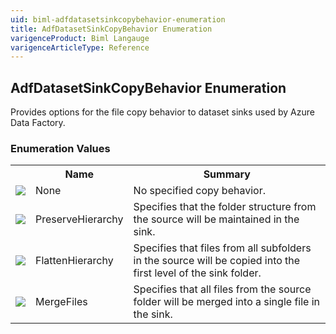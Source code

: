 ```yaml
---
uid: biml-adfdatasetsinkcopybehavior-enumeration
title: AdfDatasetSinkCopyBehavior Enumeration
varigenceProduct: Biml Langauge
varigenceArticleType: Reference
---
```


## AdfDatasetSinkCopyBehavior Enumeration<div class="LanguageSummary"><div class ="SummaryItem">Provides options for the file copy behavior to dataset sinks used by Azure Data Factory.</div></div><div class="EnumValueGroup">### Enumeration Values<table id="EnumValue" class="MemberList"><tbody><tr><th class="MemberTypeIconColumnHeader">&nbsp;</th><th class="MemberNameColumnHeader">Name</th><th class="MemberSummaryColumnHeader">Summary</th></tr><tr class="cd0"><td align="center" class="MemberTypeIcon"><img src="enumValue.png"></img></td><td class="MemberName">None</td><td class="MemberSummary"><div class ="SummaryItem">No specified copy behavior.</div></td></tr><tr class="cd1"><td align="center" class="MemberTypeIcon"><img src="enumValue.png"></img></td><td class="MemberName">PreserveHierarchy</td><td class="MemberSummary"><div class ="SummaryItem">Specifies that the folder structure from the source will be maintained in the sink.</div></td></tr><tr class="cd0"><td align="center" class="MemberTypeIcon"><img src="enumValue.png"></img></td><td class="MemberName">FlattenHierarchy</td><td class="MemberSummary"><div class ="SummaryItem">Specifies that files from all subfolders in the source will be copied into the first level of the sink folder.</div></td></tr><tr class="cd1"><td align="center" class="MemberTypeIcon"><img src="enumValue.png"></img></td><td class="MemberName">MergeFiles</td><td class="MemberSummary"><div class ="SummaryItem">Specifies that all files from the source folder will be merged into a single file in the sink.</div></td></tr></tbody></table></div>